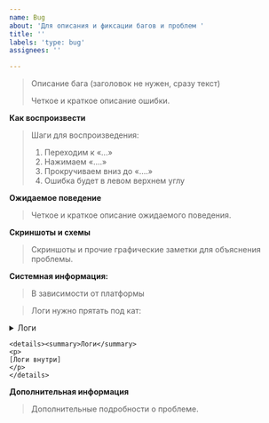 ```yaml
---
name: Bug
about: 'Для описания и фиксации багов и проблем '
title: ''
labels: 'type: bug'
assignees: ''

---
```


> Описание бага (заголовок не нужен, сразу текст)
>
> Четкое и краткое описание ошибки.

**Как воcпроизвести**

> Шаги для воспроизведения:
> 1. Переходим к «...»
> 2. Нажимаем «....»
> 3. Прокручиваем вниз до «....»
> 4. Ошибка будет в левом верхнем углу

**Ожидаемое поведение**

> Четкое и краткое описание ожидаемого поведения.

**Скриншоты и схемы**

> Скриншоты и прочие графические заметки для объяснения проблемы.

**Системная информация:**

> В зависимости от платформы

> Логи нужно прятать под кат:

<details><summary>Логи</summary>
<p>
[Логи внутри]
</p>
</details>

```
<details><summary>Логи</summary>
<p>
[Логи внутри]
</p>
</details>
```

**Дополнительная информация**

> Дополнительные подробности о проблеме.
